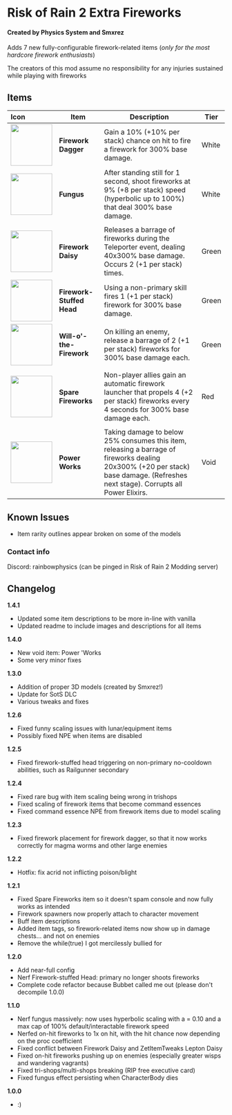 # Risk of Rain 2 Extra Fireworks
#### Created by Physics System and Smxrez

Adds 7 new fully-configurable firework-related items (*only for the most hardcore firework enthusiasts*)

The creators of this mod assume no responsibility for any injuries sustained while playing with fireworks

## Items
| Icon                                                                            | Item                      | Description                                                                                                                                                                     | Tier  |
|:--------------------------------------------------------------------------------|---------------------------|---------------------------------------------------------------------------------------------------------------------------------------------------------------------------------|-------|
| <img src="https://i.postimg.cc/WzxBQXgc/Firework-Dagger.png" width="96"/>       | **Firework Dagger**       | Gain a 10% (+10% per stack) chance on hit to fire a firework for 300% base damage.                                                                                              | White |
| <img src="https://i.postimg.cc/CxG3QCK9/Fungus.png" width="96"/>                | **Fungus**                | After standing still for 1 second, shoot fireworks at 9% (+8 per stack) speed (hyperbolic up to 100%) that deal 300% base damage.                                               | White |
|                                                                                 |                           |                                                                                                                                                                                 |       |
| <img src="https://i.postimg.cc/TYDMrvvd/Firework-Daisy.png" width="96"/>        | **Firework Daisy**        | Releases a barrage of fireworks during the Teleporter event, dealing 40x300% base damage. Occurs 2 (+1 per stack) times.                                                        | Green |
| <img src="https://i.postimg.cc/8zg84XTh/Firework-Stuffed-Head.png" width="96"/> | **Firework-Stuffed Head** | Using a non-primary skill fires 1 (+1 per stack) firework for 300% base damage.                                                                                                 | Green |
| <img src="https://i.postimg.cc/yxJqQwJT/Bottled-Fireworks.png" width="96"/>     | **Will-o'-the-Firework**  | On killing an enemy, release a barrage of 2 (+1 per stack) fireworks for 300% base damage each.                                                                                 | Green |
|                                                                                 |                           |                                                                                                                                                                                 |       |
| <img src="https://i.postimg.cc/1RT1n5T7/Spare-Fireworks.png" width="96"/>       | **Spare Fireworks**       | Non-player allies gain an automatic firework launcher that propels 4 (+2 per stack) fireworks every 4 seconds for 300% base damage each.                                        | Red   |
|                                                                                 |                           |                                                                                                                                                                                 |       |
| <img src="https://i.postimg.cc/C1rT4FK1/Power-Works.png" width="96"/>           | **Power Works**           | Taking damage to below 25% consumes this item, releasing a barrage of fireworks dealing 20x300% (+20 per stack) base damage. (Refreshes next stage). Corrupts all Power Elixirs. | Void  |

## Known Issues

* Item rarity outlines appear broken on some of the models

### Contact info
Discord: rainbowphysics (can be pinged in Risk of Rain 2 Modding server)

## Changelog
**1.4.1**
* Updated some item descriptions to be more in-line with vanilla
* Updated readme to include images and descriptions for all items

**1.4.0**
* New void item: Power 'Works
* Some very minor fixes

**1.3.0**
* Addition of proper 3D models (created by Smxrez!)
* Update for SotS DLC
* Various tweaks and fixes

**1.2.6**
* Fixed funny scaling issues with lunar/equipment items
* Possibly fixed NPE when items are disabled

**1.2.5**
* Fixed firework-stuffed head triggering on non-primary no-cooldown abilities, such as Railgunner secondary

**1.2.4**
* Fixed rare bug with item scaling being wrong in trishops
* Fixed scaling of firework items that become command essences
* Fixed command essence NPE from firework items due to model scaling

**1.2.3**
* Fixed firework placement for firework dagger, so that it now works correctly for magma worms and other large enemies

**1.2.2**
* Hotfix: fix acrid not inflicting poison/blight

**1.2.1**
* Fixed Spare Fireworks item so it doesn't spam console and now fully works as intended
* Firework spawners now properly attach to character movement
* Buff item descriptions
* Added item tags, so firework-related items now show up in damage chests... and not on enemies
* Remove the while(true) I got mercilessly bullied for

**1.2.0**
* Add near-full config
* Nerf Firework-stuffed Head: primary no longer shoots fireworks
* Complete code refactor because Bubbet called me out (please don't decompile 1.0.0)

**1.1.0**
* Nerf fungus massively: now uses hyperbolic scaling with a = 0.10 and a max cap of 100% default/interactable firework speed
* Nerfed on-hit fireworks to 1x on hit, with the hit chance now depending on the proc coefficient
* Fixed conflict between Firework Daisy and ZetItemTweaks Lepton Daisy
* Fixed on-hit fireworks pushing up on enemies (especially greater wisps and wandering vagrants)
* Fixed tri-shops/multi-shops breaking (RIP free executive card)
* Fixed fungus effect persisting when CharacterBody dies

**1.0.0**
* :) 